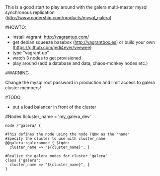 This is a good start to play around with the galera multi-master mysql synchronous replication (http://www.codership.com/products/mysql_galera)

#HOWTO:

 * install vagrant: http://vagrantup.com/
 * get debian squeeze basebox (http://vagrantbox.es) or build your own (https://github.com/jedi4ever/veewee)
 * type "vagrant up"
 * watch 3 nodes to get provisioned
 * play around (add a database and data, chaos-monkey nodes etc.)


#WARNING

Change the mysql root password in production and limit access to galera cluster members!

#TODO

 * put a load balancer in front of the cluster

#Nodes
    $cluster_name = 'my_galera_dev'

    node /^galera/ {

    #This defines the node using the node FQDN as the 'name'
    #Specify the cluster to use with cluster_name
    @@galera::galeranode { $fqdn:
      cluster_name => "${cluster_name}", }

    #Realize the galera nodes for cluster 'galera'
    class {'galera': 
      cluster_name => "${cluster_name}", }  
    }  

